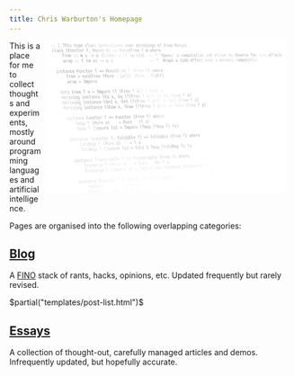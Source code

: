 ```yaml
---
title: Chris Warburton's Homepage
---
```

<img src="/images/code.png" style="float: right; margin: 0 10px 10px 10px;" />

<p>This is a place for me to collect thoughts and experiments, mostly around
programming languages and artificial intelligence.</p>

<p>Pages are organised into the following overlapping categories:</p>

<h2><a href="/blog.html">Blog</a></h2>

<p>
  A <a href="http://en.wikipedia.org/wiki/FINO">FINO</a> stack of rants, hacks,
  opinions, etc. Updated frequently but rarely revised.
</p>

$partial("templates/post-list.html")$

<h2><a href="/essays.html">Essays</a></h2>

<p>
  A collection of thought-out, carefully managed articles and demos.
  Infrequently updated, but hopefully accurate.
</p>
